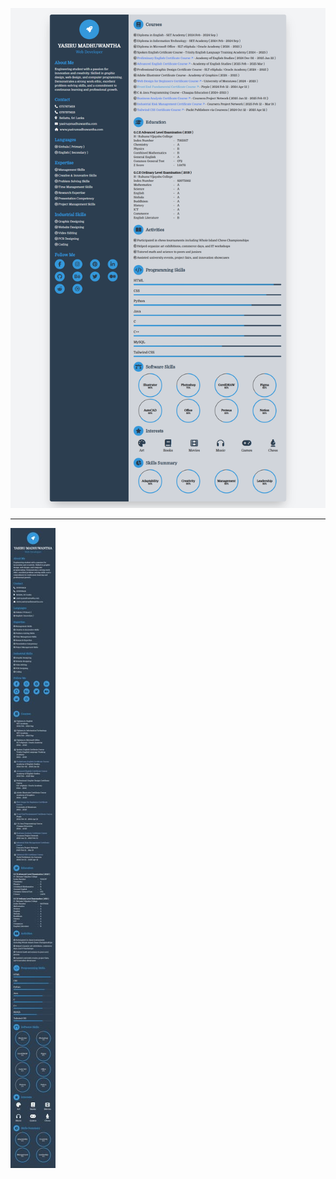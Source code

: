 ![Screenshot 01](https://github.com/yasirumadhuwantha/IP001/blob/a9037401f9ae0e6dae12e20b954fdc3e3a0a3d71/screenshots/Full%20Page%20Screenshot%20-%20Desktop.png)

---

![Screenshot 02](https://github.com/yasirumadhuwantha/IP001/blob/2c6da1f3daf600129a33385dfbb7576071d94da6/screenshots/Full%20Page%20Screenshot%20-%20Mobile.jpg)
